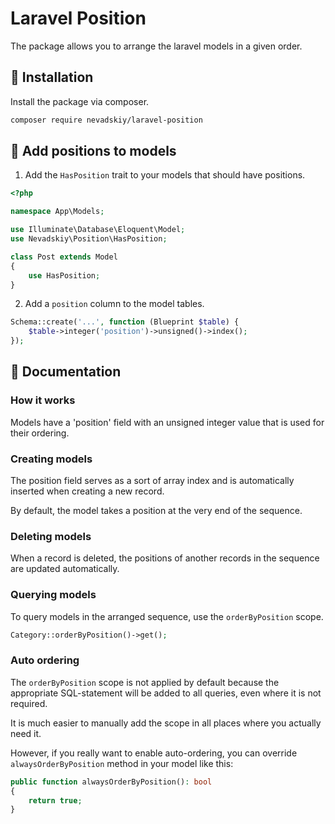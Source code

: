 # Laravel Position

The package allows you to arrange the laravel models in a given order.


## 🔌 Installation

Install the package via composer.

```bash
composer require nevadskiy/laravel-position
````


## 🔨 Add positions to models

1. Add the `HasPosition` trait to your models that should have positions.

```php
<?php

namespace App\Models;

use Illuminate\Database\Eloquent\Model;
use Nevadskiy\Position\HasPosition;

class Post extends Model
{
    use HasPosition;
}
```

2. Add a `position` column to the model tables.

```php
Schema::create('...', function (Blueprint $table) {
    $table->integer('position')->unsigned()->index();
});
```


## 📄 Documentation

### How it works

Models have a 'position' field with an unsigned integer value that is used for their ordering.


### Creating models

The position field serves as a sort of array index and is automatically inserted when creating a new record.

By default, the model takes a position at the very end of the sequence.


### Deleting models

When a record is deleted, the positions of another records in the sequence are updated automatically.


### Querying models 

To query models in the arranged sequence, use the `orderByPosition` scope.

```php
Category::orderByPosition()->get();
```

### Auto ordering

The `orderByPosition` scope is not applied by default because the appropriate SQL-statement will be added to all queries, even where it is not required.

It is much easier to manually add the scope in all places where you actually need it.

However, if you really want to enable auto-ordering, you can override `alwaysOrderByPosition` method in your model like this:

```php
public function alwaysOrderByPosition(): bool
{
    return true;
}
```
